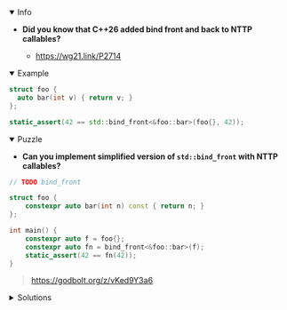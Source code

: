<details open><summary>Info</summary><p>

* **Did you know that C++26 added bind front and back to NTTP callables?**

  * https://wg21.link/P2714

</p></details><details open><summary>Example</summary><p>

```cpp
struct foo {
  auto bar(int v) { return v; }
};

static_assert(42 == std::bind_front<&foo::bar>(foo{}, 42));
```

</p></details><details open><summary>Puzzle</summary><p>

* **Can you implement simplified version of `std::bind_front` with NTTP callables?**

```cpp
// TODO bind_front

struct foo {
    constexpr auto bar(int n) const { return n; }
};

int main() {
    constexpr auto f = foo{};
    constexpr auto fn = bind_front<&foo::bar>(f);
    static_assert(42 == fn(42));
}
```

> https://godbolt.org/z/vKed9Y3a6

</p></details><details><summary>Solutions</summary><p>

```cpp
template<auto Fn>
[[nodiscard]] constexpr auto bind_front(auto&& obj,auto&&...bound_args) {
    return [=](auto&&...args){
        return (obj.*Fn)(bound_args..., args...);
    };
}
```

> https://godbolt.org/z/EExd3rdrx

</p></details>
